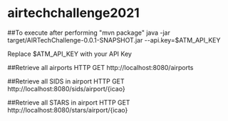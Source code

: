 # airtechchallenge2021

##To execute after performing "mvn package"
 java -jar target/AIRTechChallenge-0.0.1-SNAPSHOT.jar --api.key=$ATM_API_KEY 

Replace $ATM_API_KEY with your API Key

##Retrieve all airports
HTTP GET http://localhost:8080/airports 

##Retrieve all SIDS in airport
HTTP GET http://localhost:8080/sids/airport/{icao}

##Retrieve all STARS in airport
HTTP GET http://localhost:8080/stars/airport/{icao}

